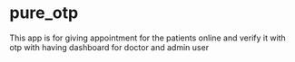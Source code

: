 # pure_otp
This app is for giving appointment for the patients online and verify it with otp with having dashboard for doctor and admin user
